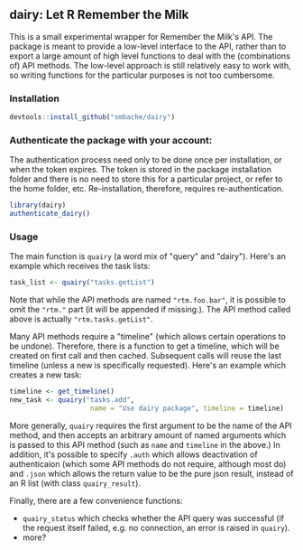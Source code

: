 ## dairy: Let R Remember the Milk

This is a small experimental wrapper for Remember the Milk's API.
The package is meant to provide a low-level interface to the API, rather
than to export a large amount of high level functions to deal with the
(combinations of) API methods. The low-level approach is still relatively easy
to work with, so writing functions for the particular purposes is not
too cumbersome.

### Installation
```R
devtools::install_github("smbache/dairy")
```

### Authenticate the package with your account:
The authentication process need only to be done once per installation, 
or when the token expires. The token is stored in the package installation 
folder and there is no need to store this for a particular project, or 
refer to the home folder, etc. Re-installation, therefore, requires 
re-authentication.
```R
library(dairy)
authenticate_dairy() 
```

### Usage
The main function is `quairy` (a word mix of "query" and "dairy").
Here's an example which receives the task lists:
```R
task_list <- quairy("tasks.getList")
```
Note that while the API methods are named `"rtm.foo.bar"`, it is
possible to omit the `"rtm."` part (it will be appended if missing.).
The API method called above is actually `"rtm.tasks.getList"`.

Many API methods require a "timeline" (which allows certain operations to be
undone). Therefore, there is a function to get a timeline, which will be
created on first call and then cached. Subsequent calls will reuse the last
timeline (unless a new is specifically requested). Here's an example which 
creates a new task:
```R
timeline <- get_timeline()
new_task <- quairy("tasks.add",
                    name = "Use dairy package", timeline = timeline)
```

More generally, `quairy` requires the first argument to be the name of the 
API method, and then accepts an arbitrary amount of named arguments which 
is passed to this API method (such as `name` and `timeline` in the above.)
In addition, it's possible to specify `.auth` which allows deactivation of
authenticaion (which some API methods do not require, although most do) and
`.json` which allows the return value to be the pure json result, instead
of an R list (with class `quairy_result`).

Finally, there are a few convenience functions:

* `quairy_status` which checks whether the API query was successful 
  (if the request itself failed, e.g. no connection, an error is raised in 
  `quairy`).
* more?



